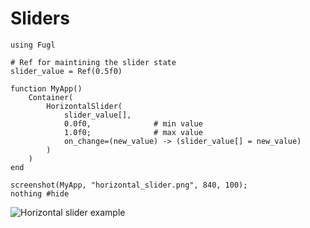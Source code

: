 # Sliders

``` @example HorizontalSliderExample
using Fugl

# Ref for maintining the slider state
slider_value = Ref(0.5f0)

function MyApp()
    Container(
        HorizontalSlider(
            slider_value[],
            0.0f0,              # min value
            1.0f0;              # max value
            on_change=(new_value) -> (slider_value[] = new_value)
        )
    )
end

screenshot(MyApp, "horizontal_slider.png", 840, 100);
nothing #hide
```

![Horizontal slider example](horizontal_slider.png)
